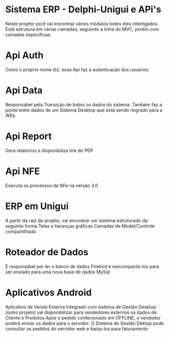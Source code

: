 # Sistema ERP - Delphi-Unigui e APi's

Neste projeto você vai encontrar vários módulos todos eles interligados.
Está estrutura em várias camadas, seguindo a linha do MVC, porém com camadas especificas.

# Api Auth
  Como o próprio nome diz, essa Api faz a autenticação dos usuarios.
  
# Api Data
  Responsabel pela Transição de todos os dados do sistema.
  Também faz a ponte entre dados de um Sistema Desktop que está sendo migrado para a WEb
  
# Api Report
  Gera relatorios e disponibiliza link do PDF
  
# Api NFE
  Executa os processos da NFe na versão 3.0
  
# ERP em Unigui
  A partir da raiz do projeto, vai encontrar um sistema estruturado da seguinte forma
    Telas e heranças gráficas
    Camadas de Model/Controle compartilhada
    
# Roteador de Dados
  É responsabel por ler o banco de dados Firebird e reecompacta-los para ser enviado para uma nova base de dados MySql
  
# Aplicativos Android

  Aplicativo de Venda Externa
      Integrado com sistema de Gestão Desktop (outro projeto) vai disponibilizar para vendedores externos os dados de Cliente e Produtos
      Após o pedido confecionado em OFFLINE, o vendedor poderá enviar os dados para o servidor.
      O Sistema de Gestão Dektop pode consultar os pedidos do servidor web e baixa-los para faturamento
      
      
    
